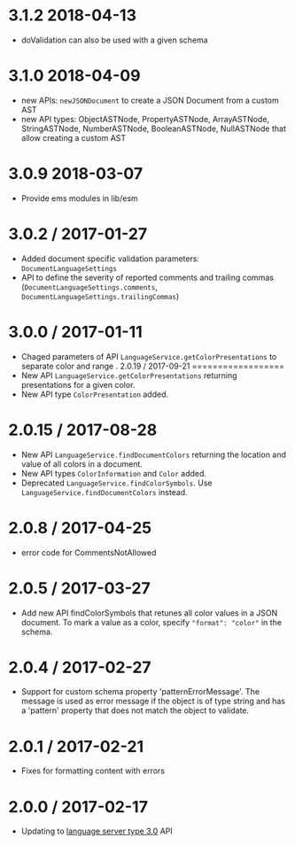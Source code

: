 3.1.2 2018-04-13
==================
 * doValidation can also be used with a given schema

3.1.0 2018-04-09
==================
 * new APIs: `newJSONDocument` to create a JSON Document from a custom AST
 * new API types: ObjectASTNode, PropertyASTNode, ArrayASTNode, StringASTNode, NumberASTNode, BooleanASTNode, NullASTNode that allow creating a custom AST

3.0.9 2018-03-07
==================
  * Provide ems modules in lib/esm

3.0.2 / 2017-01-27
==================
  * Added document specific validation parameters: `DocumentLanguageSettings`
  * API to define the severity of reported comments and trailing commas (`DocumentLanguageSettings.comments`, `DocumentLanguageSettings.trailingCommas`)

3.0.0 / 2017-01-11
==================
  * Chaged parameters of API `LanguageService.getColorPresentations` to separate color and range
.
2.0.19 / 2017-09-21
==================
  * New API `LanguageService.getColorPresentations` returning presentations for a given color. 
  * New API type `ColorPresentation` added.
  
2.0.15 / 2017-08-28
==================
  * New API `LanguageService.findDocumentColors` returning the location and value of all colors in a document. 
  * New API types `ColorInformation` and `Color` added.
  * Deprecated `LanguageService.findColorSymbols`. Use `LanguageService.findDocumentColors` instead.

2.0.8 / 2017-04-25
==================
  * error code for CommentsNotAllowed

2.0.5 / 2017-03-27
==================
  * Add new API findColorSymbols that retunes all color values in a JSON document. To mark a value as a color, specify `"format": "color"` in the schema.

2.0.4 / 2017-02-27
==================
  * Support for custom schema property 'patternErrorMessage'. The message is used as error message if the object is of type string and has a 'pattern' property that does not match the object to validate.

2.0.1 / 2017-02-21
==================
  * Fixes for formatting content with errors

2.0.0 / 2017-02-17
==================
  * Updating to [language server type 3.0](https://github.com/Microsoft/vscode-languageserver-node/tree/master/types) API
